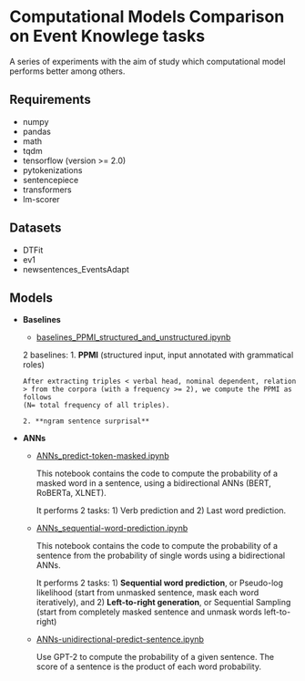 # Computational Models Comparison on Event Knowlege tasks

A series of experiments with the aim of study which computational model performs better among others.

## Requirements
- numpy
- pandas
- math
- tqdm
- tensorflow (version >= 2.0)
- pytokenizations
- sentencepiece
- transformers
- lm-scorer

## Datasets
- DTFit
- ev1
- newsentences_EventsAdapt

## Models

- **Baselines**
   + [baselines_PPMI_structured_and_unstructured.ipynb](https://github.com/giuliarambelli/Event_Knowledge_Model_Comparison/blob/master/baselines_PPMI_structured_and_unstructured.ipynb) 
   
   2 baselines: 
      1. **PPMI** (structured input, input annotated with grammatical roles)
      
      After extracting triples < verbal head, nominal dependent, relation > from the corpora (with a frequency >= 2), we compute the PPMI as follows 
      (N= total frequency of all triples).
      
      2. **ngram sentence surprisal**



- **ANNs**
   + [ANNs_predict-token-masked.ipynb](https://github.com/giuliarambelli/Event_Knowledge_Model_Comparison/blob/master/ANNs_predict-token-masked.ipynb)
   
     This notebook contains the code to compute the probability of a masked word in a sentence, using a bidirectional ANNs (BERT, RoBERTa, XLNET).
     
     It performs 2 tasks: 1) Verb prediction  and 2) Last word prediction.
   + [ANNs_sequential-word-prediction.ipynb](https://github.com/giuliarambelli/Event_Knowledge_Model_Comparison/blob/master/ANNs_sequential-word-prediction.ipynb)
   
      This notebook contains the code to compute the probability of a sentence from the probability of single words using a bidirectional ANNs.
      
      It performs 2 tasks: 1) **Sequential word prediction**, or Pseudo-log likelihood (start from unmasked sentence, mask each word iteratively), and 2) **Left-to-right generation**, or Sequential Sampling (start from completely masked sentence and unmask words left-to-right)
    
   + [ANNs-unidirectional-predict-sentence.ipynb](https://github.com/giuliarambelli/Event_Knowledge_Model_Comparison/blob/master/ANNs-unidirectional-predict-sentence.ipynb)
   
      Use GPT-2 to compute the probability of a given sentence. The score of a sentence is the product of each word probability.


